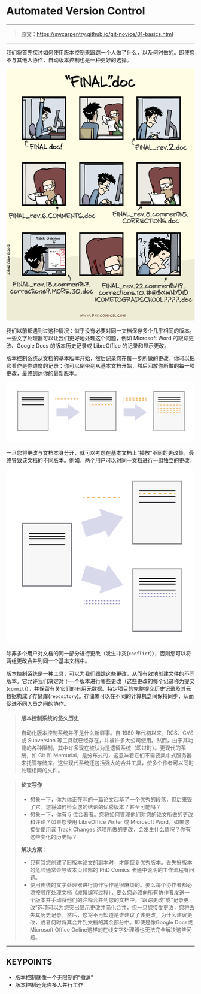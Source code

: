 # Automated Version Control

---
> 原文：https://swcarpentry.github.io/git-novice/01-basics.html

---

我们将首先探讨如何使用版本控制来跟踪一个人做了什么，以及何时做的。即使您不与其他人协作，自动版本控制也是一种更好的选择。

!["FINAL".doc](media/phd101212s.png)

我们以前都遇到过这种情况：似乎没有必要对同一文档保存多个几乎相同的版本。一些文字处理器可以让我们更好地处理这个问题，例如 Microsoft Word 的跟踪更改、Google Docs 的版本历史记录或 LibreOffice 的记录和显示更改。

版本控制系统从文档的基本版本开始，然后记录您在每一步所做的更改。你可以把它看作是你进度的记录：你可以倒带到从基本文档开始，然后回放你所做的每一项更改，最终到达你的最新版本。

![Play Changes](media/play-changes.svg)

一旦您将更改与文档本身分开，就可以考虑在基本文档上“播放”不同的更改集，最终导致该文档的不同版本。例如，两个用户可以对同一文档进行一组独立的更改。

![Play Changes](media/versions.svg)

除非多个用户对文档的同一部分进行更改（发生冲突(`conflict`)），否则您可以将两组更改合并到同一个基本文档中。

版本控制系统是一种工具，可以为我们跟踪这些更改，从而有效地创建文件的不同版本。它允许我们决定对下一个版本进行哪些更改（这些更改的每个记录称为提交(`commit`)），并保留有关它们的有用元数据。特定项目的完整提交历史记录及其元数据构成了存储库(`repository`)。存储库可以在不同的计算机之间保持同步，从而促进不同人员之间的协作。

> #### 版本控制系统的悠久历史
> 自动化版本控制系统并不是什么新鲜事。自 1980 年代初以来，RCS、CVS 或 Subversion 等工具就已经存在，并被许多大公司使用。然而，由于其功能的各种限制，其中许多现在被认为是遗留系统（即过时）。更现代的系统，如 Git 和 Mercurial，是分布式的，这意味着它们不需要集中式服务器来托管存储库。这些现代系统还包括强大的合并工具，使多个作者可以同时处理相同的文件。

> #### 论文写作
> - 想象一下，你为你正在写的一篇论文起草了一个优秀的段落，但后来毁了它。您将如何检索您的结论的优秀版本？甚至可能吗？
> - 想象一下，你有 5 位合著者。您将如何管理他们对您的论文所做的更改和评论？如果您使用 LibreOffice Writer 或 Microsoft Word，如果您接受使用该 Track Changes 选项所做的更改，会发生什么情况？你有这些变化的历史吗？
>
> **解决方案：**
> - 只有当您创建了旧版本论文的副本时，才能恢复优秀版本。丢失好版本的危险通常会导致本页顶部的 PhD Comics 卡通中说明的工作流程有问题。
> - 使用传统的文字处理器进行协作写作是很麻烦的。要么每个协作者都必须按顺序处理文档（减慢编写过程），要么您必须向所有协作者发送一个版本并手动将他们的注释合并到您的文档中。“跟踪更改”或“记录更改”选项可以为您突出显示更改并简化合并，但一旦您接受更改，您将丢失其历史记录。然后，您将不再知道是谁建议了该更改，为什么建议更改，或者何时将其合并到文档的其余部分中。即使是像Google Docs或Microsoft Office Online这样的在线文字处理器也无法完全解决这些问题。

---

## KEYPOINTS

- 版本控制就像一个无限制的“撤消”
- 版本控制还允许多人并行工作
